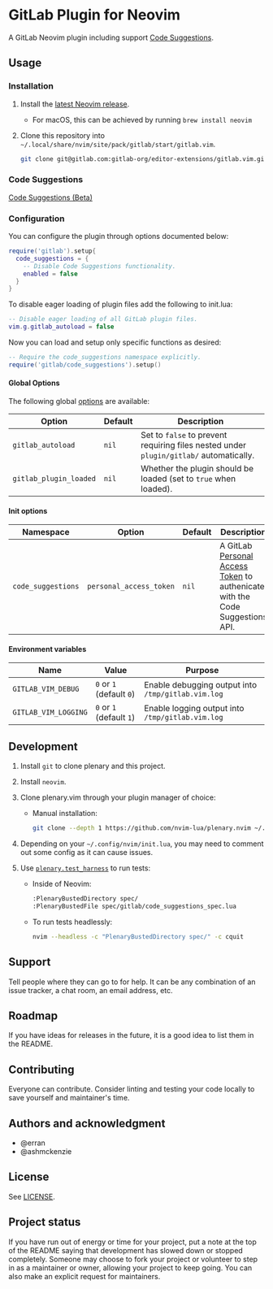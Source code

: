 # GitLab Plugin for Neovim

A GitLab Neovim plugin including support [Code Suggestions](#code-suggestions).

## Usage

### Installation

1. Install the [latest Neovim release](https://github.com/neovim/neovim/releases/latest).

    - For macOS, this can be achieved by running `brew install neovim`

2. Clone this repository into `~/.local/share/nvim/site/pack/gitlab/start/gitlab.vim`.

    ```sh
    git clone git@gitlab.com:gitlab-org/editor-extensions/gitlab.vim.git ~/.local/share/nvim/site/pack/gitlab/start/gitlab.vim
    ```

### Code Suggestions

[Code Suggestions (Beta)](https://docs.gitlab.com/ee/user/project/repository/code_suggestions.html)

### Configuration

You can configure the plugin through options documented below:

```lua
require('gitlab').setup{
  code_suggestions = {
    -- Disable Code Suggestions functionality.
    enabled = false
  }
}
```

To disable eager loading of plugin files add the following to init.lua:

```lua
-- Disable eager loading of all GitLab plugin files.
vim.g.gitlab_autoload = false
```

Now you can load and setup only specific functions as desired:

```lua
-- Require the code_suggestions namespace explicitly.
require('gitlab/code_suggestions').setup()
```

#### Global Options

The following global [options](https://neovim.io/doc/user/options.html) are available:

| Option                 | Default | Description                                                                            |
|------------------------|---------|----------------------------------------------------------------------------------------|
| `gitlab_autoload`      | `nil`   | Set to `false` to prevent requiring files nested under `plugin/gitlab/` automatically. |
| `gitlab_plugin_loaded` | `nil`   | Whether the plugin should be loaded (set to `true` when loaded).                       |

#### Init options

| Namespace              | Option                  | Default | Description                                                                          |
|------------------------|-------------------------|---------|--------------------------------------------------------------------------------------|
| `code_suggestions`     | `personal_access_token` | `nil`   | A GitLab [Personal Access Token][] to authenicate with the Code Suggestions API.     |

#### Environment variables

| Name                 | Value                    | Purpose |
|----------------------|--------------------------|---------|
| `GITLAB_VIM_DEBUG`   | `0` or `1` (default `0`) | Enable debugging output into `/tmp/gitlab.vim.log` |
| `GITLAB_VIM_LOGGING` | `0` or `1` (default `1`) | Enable logging output into `/tmp/gitlab.vim.log` |

## Development

1. Install `git` to clone plenary and this project.
2. Install `neovim`.
3. Clone plenary.vim through your plugin manager of choice:
   * Manual installation:

     ```sh
     git clone --depth 1 https://github.com/nvim-lua/plenary.nvim ~/.local/share/nvim/site/pack/vendor/start/plenary.nvim
     ```

4. Depending on your `~/.config/nvim/init.lua`, you may need to comment out some
   config as it can cause issues.
5. Use [`plenary.test_harness`](https://github.com/nvim-lua/plenary.nvim#plenarytest_harness) to run tests:
   * Inside of Neovim:

     ```sh
     :PlenaryBustedDirectory spec/
     :PlenaryBustedFile spec/gitlab/code_suggestions_spec.lua
     ```

   * To run tests headlessly:

     ```sh
     nvim --headless -c "PlenaryBustedDirectory spec/" -c cquit
     ```

## Support

Tell people where they can go to for help. It can be any combination of an issue tracker, a chat room, an email address, etc.

## Roadmap

If you have ideas for releases in the future, it is a good idea to list them in the README.

## Contributing

Everyone can contribute. Consider linting and testing your code locally to save yourself and maintainer's time.

## Authors and acknowledgment

- @erran
- @ashmckenzie

## License

See [LICENSE](./LICENSE).

## Project status

If you have run out of energy or time for your project, put a note at the top of the README saying that development has slowed down or stopped completely. Someone may choose to fork your project or volunteer to step in as a maintainer or owner, allowing your project to keep going. You can also make an explicit request for maintainers.

[Personal Access Token]: https://docs.gitlab.com/ee/user/project/repository/code_suggestions.html#enable-code-suggestions-in-your-gitlab-saas-account "Enable Code Suggestions with a Personal Access Token"
